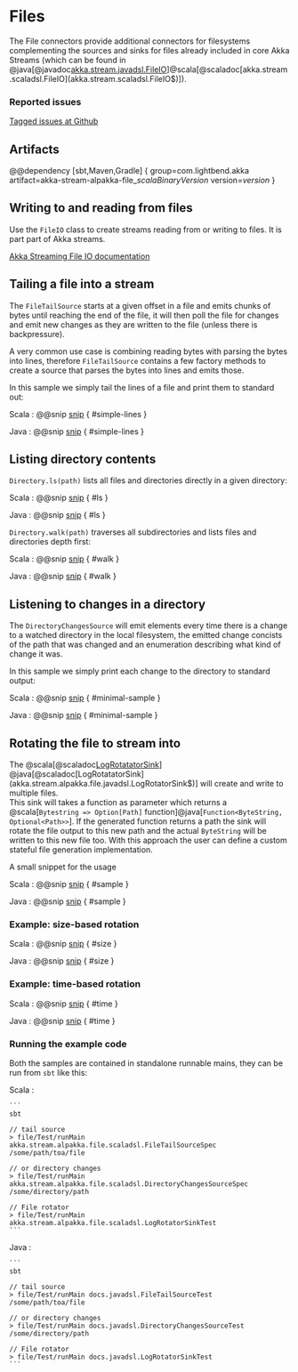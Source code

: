 # Files

The File connectors provide additional connectors for filesystems complementing
the sources and sinks for files already included in core Akka Streams
(which can be found in @java[@javadoc[akka.stream.javadsl.FileIO](akka.stream.javadsl.FileIO$)]@scala[@scaladoc[akka.stream.scaladsl.FileIO](akka.stream.scaladsl.FileIO$)]).

### Reported issues

[Tagged issues at Github](https://github.com/akka/alpakka/labels/p%3Afile)

## Artifacts

@@dependency [sbt,Maven,Gradle] {
  group=com.lightbend.akka
  artifact=akka-stream-alpakka-file_$scalaBinaryVersion$
  version=$version$
}

## Writing to and reading from files

Use the `FileIO` class to create streams reading from or writing to files. It is part part of Akka streams. 

[Akka Streaming File IO documentation](https://doc.akka.io/docs/akka/current/stream/stream-io.html#streaming-file-io)


## Tailing a file into a stream

The `FileTailSource` starts at a given offset in a file and emits chunks of bytes until reaching
the end of the file, it will then poll the file for changes and emit new changes as they are written
 to the file (unless there is backpressure).

A very common use case is combining reading bytes with parsing the bytes into lines, therefore
`FileTailSource` contains a few factory methods to create a source that parses the bytes into
lines and emits those.

In this sample we simply tail the lines of a file and print them to standard out:

Scala
: @@snip [snip](/file/src/test/scala/docs/scaladsl/FileTailSourceSpec.scala) { #simple-lines }

Java
: @@snip [snip](/file/src/test/java/docs/javadsl/FileTailSourceTest.java) { #simple-lines }

## Listing directory contents

`Directory.ls(path)` lists all files and directories
directly in a given directory:

Scala
: @@snip [snip](/file/src/test/scala/docs/scaladsl/DirectorySpec.scala) { #ls }

Java
: @@snip [snip](/file/src/test/java/docs/javadsl/DirectoryTest.java) { #ls }

`Directory.walk(path)` traverses all subdirectories and lists
files and directories depth first:

Scala
: @@snip [snip](/file/src/test/scala/docs/scaladsl/DirectorySpec.scala) { #walk }

Java
: @@snip [snip](/file/src/test/java/docs/javadsl/DirectoryTest.java) { #walk }

## Listening to changes in a directory

The `DirectoryChangesSource` will emit elements every time there is a change to a watched directory
in the local filesystem, the emitted change concists of the path that was changed and an enumeration
describing what kind of change it was.

In this sample we simply print each change to the directory to standard output:

Scala
: @@snip [snip](/file/src/test/scala/docs/scaladsl/DirectoryChangesSourceSpec.scala) { #minimal-sample }

Java
: @@snip [snip](/file/src/test/java/docs/javadsl/DirectoryChangesSourceTest.java) { #minimal-sample }

## Rotating the file to stream into 

The @scala[@scaladoc[LogRotatatorSink](akka.stream.alpakka.file.scaladsl.LogRotatorSink$)]
 @java[@scaladoc[LogRotatatorSink](akka.stream.alpakka.file.javadsl.LogRotatorSink$)] will create and 
 write to multiple files.  
This sink will takes a function as parameter which returns a
 @scala[`Bytestring => Option[Path]` function]@java[`Function<ByteString, Optional<Path>>`]. If the generated function returns a path
 the sink will rotate the file output to this new path and the actual `ByteString` will be
  written to this new file too.
 With this approach the user can define a custom stateful file generation implementation.

A small snippet for the usage

Scala
: @@snip [snip](/file/src/test/scala/docs/scaladsl/LogRotatorSinkSpec.scala) { #sample }

Java
: @@snip [snip](/file/src/test/java/docs/javadsl/LogRotatorSinkTest.java) { #sample }

### Example: size-based rotation

Scala
: @@snip [snip](/file/src/test/scala/docs/scaladsl/LogRotatorSinkSpec.scala) { #size }

Java
: @@snip [snip](/file/src/test/java/docs/javadsl/LogRotatorSinkTest.java) { #size }

### Example: time-based rotation

Scala
: @@snip [snip](/file/src/test/scala/docs/scaladsl/LogRotatorSinkSpec.scala) { #time }

Java
: @@snip [snip](/file/src/test/java/docs/javadsl/LogRotatorSinkTest.java) { #time }

### Running the example code

Both the samples are contained in standalone runnable mains, they can be run
 from `sbt` like this:

Scala
:   &#9;

    ```
    sbt

    // tail source
    > file/Test/runMain akka.stream.alpakka.file.scaladsl.FileTailSourceSpec /some/path/toa/file

    // or directory changes
    > file/Test/runMain akka.stream.alpakka.file.scaladsl.DirectoryChangesSourceSpec /some/directory/path

    // File rotator
    > file/Test/runMain akka.stream.alpakka.file.scaladsl.LogRotatorSinkTest
    ```

Java
:   &#9;

    ```
    sbt

    // tail source
    > file/Test/runMain docs.javadsl.FileTailSourceTest /some/path/toa/file

    // or directory changes
    > file/Test/runMain docs.javadsl.DirectoryChangesSourceTest /some/directory/path

    // File rotator
    > file/Test/runMain docs.javadsl.LogRotatorSinkTest
    ```
